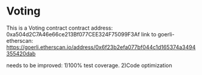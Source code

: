# Voting

This  is a Voting contract
contract address: 0xa504d2C7A46e66ce213Bf077CEE324F75099F3Af
link to goerli-etherscan: https://goerli.etherscan.io/address/0x6f23b2efa077bf044c1d165374a3494355420dab

needs to be improved: 
    1)100% test coverage.
    2)Code optimization
